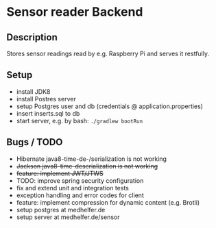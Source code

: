 # Sensor reader Backend

## Description
Stores sensor readings read by e.g. Raspberry Pi and serves it restfully.

## Setup
* install JDK8
* install Postres server
* setup Postgres user and db (credentials @ application.properties)
* insert inserts.sql to db
* start server, e.g. by bash:
`./gradlew bootRun`


## Bugs / TODO

* Hibernate java8-time-de-/serialization is not working
* ~~Jackson java8-time-deserialization is not working~~
* ~~feature: implement JWT/JTWS~~
* TODO: improve spring security configuration
* fix and extend unit and integration tests
* exception handling and error codes for client
* feature: implement compression for dynamic content (e.g. Brotli)
* setup postgres at medhelfer.de
* setup server at medhelfer.de/sensor

